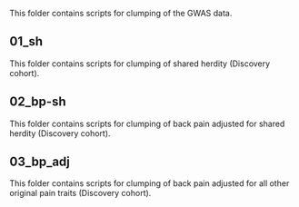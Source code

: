 This folder contains scripts for clumping of the GWAS data.

## 01_sh
This folder  contains scripts for clumping of shared herdity (Discovery cohort).

## 02_bp-sh
This folder  contains scripts for clumping of back pain adjusted for shared herdity (Discovery cohort).

## 03_bp_adj
This folder  contains scripts for clumping of back pain adjusted for all other original pain traits (Discovery cohort).
